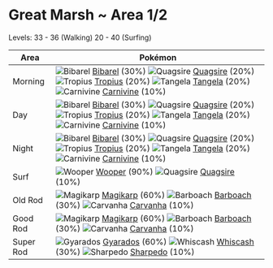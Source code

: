 # Great Marsh ~ Area 1/2
Levels: 33 - 36 (Walking) 20 - 40 (Surfing)

Area       | Pokémon
---        | ---
Morning    | ![][400]  [Bibarel] (30%) ![][195]  [Quagsire] (20%) ![][357]  [Tropius] (20%)  ![][114]  [Tangela] (20%) ![][455]  [Carnivine] (10%)
Day        | ![][400]  [Bibarel] (30%) ![][195]  [Quagsire] (20%) ![][357]  [Tropius] (20%)  ![][114]  [Tangela] (20%) ![][455]  [Carnivine] (10%)
Night      | ![][400]  [Bibarel] (30%) ![][195]  [Quagsire] (20%) ![][357]  [Tropius] (20%)  ![][114]  [Tangela] (20%) ![][455]  [Carnivine] (10%)
Surf       | ![][194]  [Wooper] (90%) ![][195]  [Quagsire] (10%)
Old Rod    | ![][129]  [Magikarp] (60%) ![][339]  [Barboach] (30%) ![][318]  [Carvanha] (10%)
Good Rod   | ![][129]  [Magikarp] (60%) ![][339]  [Barboach] (30%) ![][318]  [Carvanha] (10%)
Super Rod  | ![][130]  [Gyarados] (60%) ![][340]  [Whiscash] (30%) ![][319]  [Sharpedo] (10%)


[114]: https://raw.githubusercontent.com/PokeAPI/sprites/master/sprites/pokemon/114.png "Tangela"
[129]: https://raw.githubusercontent.com/PokeAPI/sprites/master/sprites/pokemon/129.png "Magikarp"
[130]: https://raw.githubusercontent.com/PokeAPI/sprites/master/sprites/pokemon/130.png "Gyarados"
[194]: https://raw.githubusercontent.com/PokeAPI/sprites/master/sprites/pokemon/194.png "Wooper"
[195]: https://raw.githubusercontent.com/PokeAPI/sprites/master/sprites/pokemon/195.png "Quagsire"
[318]: https://raw.githubusercontent.com/PokeAPI/sprites/master/sprites/pokemon/318.png "Carvanha"
[319]: https://raw.githubusercontent.com/PokeAPI/sprites/master/sprites/pokemon/319.png "Sharpedo"
[339]: https://raw.githubusercontent.com/PokeAPI/sprites/master/sprites/pokemon/339.png "Barboach"
[340]: https://raw.githubusercontent.com/PokeAPI/sprites/master/sprites/pokemon/340.png "Whiscash"
[357]: https://raw.githubusercontent.com/PokeAPI/sprites/master/sprites/pokemon/357.png "Tropius"
[400]: https://raw.githubusercontent.com/PokeAPI/sprites/master/sprites/pokemon/400.png "Bibarel"
[455]: https://raw.githubusercontent.com/PokeAPI/sprites/master/sprites/pokemon/455.png "Carnivine"
[Tangela]: /pokemon_changes/114/
[Magikarp]: /pokemon_changes/129/
[Gyarados]: /pokemon_changes/130/
[Wooper]: /pokemon_changes/194/
[Quagsire]: /pokemon_changes/195/
[Carvanha]: /pokemon_changes/318/
[Sharpedo]: /pokemon_changes/319/
[Barboach]: /pokemon_changes/339/
[Whiscash]: /pokemon_changes/340/
[Tropius]: /pokemon_changes/357/
[Bibarel]: /pokemon_changes/400/
[Carnivine]: /pokemon_changes/455/
